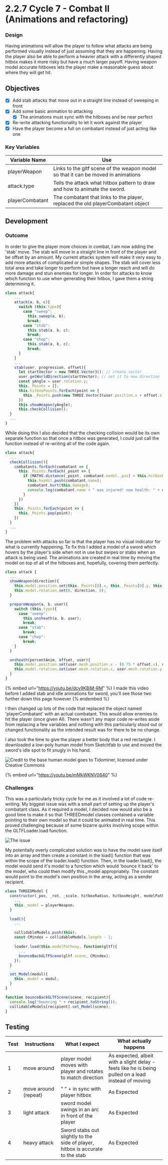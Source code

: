 # 2.2.7 Cycle 7 - Combat II (Animations and refactoring)

### Design

Having animations will allow the player to follow what attacks are being performed visually instead of just assuming that they are happening. Having the player also be able to perform a heavier attack with a differently shaped hitbox makes it more risky but have a much larger payoff. Having weapon model accurate hitboxes lets the player make a reasonable guess about where they will get hit.

## Objectives

* [x] Add stab attacks that move out in a straight line instead of sweeping in front
* [x] Add some basic animation to attacking
  * [x] The animations must sync with the hitboxes and be near perfect
* [x] Re-write attacking functionality to let it work against the player
* [x] Have the player become a full on combatant instead of just acting like one

### Key Variables

| Variable Name   | Use                                                                               |
| --------------- | --------------------------------------------------------------------------------- |
| playerWeapon    | Links to the gltf scene of the weapon model so that it can be moved in animations |
| attack.type     | Tells the attack what hitbox pattern to draw and how to animate the sword.        |
| playerCombatant | The combatant that links to the player, replaced the old playerCombatant object   |

## Development

### Outcome

In order to give the player more choices in combat, I am now adding the 'stab' move. The stab will move in a straight line in front of the player and be offset by an amount. My current attacks system will make it very easy to add more attacks of complicated or simple shapes. The stab will cover less total area and take longer to perform but have a longer reach and will do more damage and stun enemies for longer. In order for attacks to know which function to use when generating their hitbox, I gave them a string determining it.

```javascript
class attack{
    ...
    attack(a, b, c){
      switch (this.type){
        case "sweep":
          this.sweep(a, b);
          break;
        case "stab":
          this.stab(a, b, c);
          break;
        case "chop":
          this.stab(a, b, c);
          break;
      }
    }
    ...
    stab(user, progression, offset){
      let startVector = new THREE.Vector3(); // create vector
      user.getWorldDirection(startVector); // set it to new direction
      const yAngle = user.rotation.y;
      this._Points = [];
      this.hitboxPoints.forEach(point => {
        this._Points.push(new THREE.Vector3(user.position.x + offset.x + startVector.x * (point + progression), user.position.y + startVector.y * (point + progression), user.position.z + offset.z + startVector.z * (point + progression)));
      })
      this.showWeapon(yAngle);
      this.checkCollision();
  }
  ...
}
```

While doing this I also decided that the checking collision would be its own separate function so that once a hitbox was generated, I could just call the function instead of re-writing all of the code again.

```javascript
class attack{
  ...
  checkCollision(){
    combatants.forEach(combatant => {
      this._Points.forEach(_point => {
        if (MATHS.distance(_point, combatant.model._pos) < this.hitboxDRadius && !MATHS.arrayContains(this.hasHit, combatant.name)){
          this.hasHit.push(combatant.name);
          combatant.hurt(this.damage);
          console.log(combatant.name + " was injured! new health: " + combatant.hp.toString());
        }
      })
    })
    this._Points.forEach(point => {
      this._Points.pop(point);
    })
  }
  ...
}
```

The problem with attacks so far is that the player has no visual indicator for what is currently happening. To fix this I added a model of a sword which hovers by the player's side when not in use but swipes or stabs when an attack is being used. The animations are created in real time by moving the model on top of all of the hitboxes and, hopefully, covering them perfectly.

```javascript
class attack {
  ...
  showWeapon(direction){
    this.model.position.set(this._Points[0].x, this._Points[0].y, this._Points[0].z);
    this.model.rotation.set(0, direction, 0);
  }

  prepareWeapon(a, b, user){
    switch (this.type){
      case "sweep":
        this.unsheath(a, b, user);
        break;
      case "stab":
        break;
      case "chop":
        break;
    }
  }

  unsheath(percentAnim, offset, user){
    this.model.position.set(user.mesh.position.x - (0.75 * offset.x), user.mesh.position.y - 0.35 + (percentAnim * 0.35), user.mesh.position.z - (offset.z * 0.75));
    this.model.rotation.set(user.mesh.rotation.x, user.mesh.rotation.y, user.mesh.rotation.z);
  }
}
```

{% embed url="https://youtu.be/dcy9KBiM-RM" %}
I made this video before I added stab and idle animations for sword, you'll see those two further down this page however
{% endembed %}

I then changed up lots of the code that replaced the object named 'playerCombatant' with an actual combatant. This would allow enemies to hit the player (once given AI). There wasn't any major code re-writes aside from replacing a few variables and nothing with this particularly stood out or changed functionality as the intended result was for there to be no change.

I also took the time to give the player a better body that a red rectangle. I downloaded a low-poly human model from Sketchfab to use and moved the sword's idle spot to fit snugly in his hand.

![Credit to the base human model goes to Tidominer, licensed under Creative Commons](<../.gitbook/assets/image (3) (2) (1).png>)

{% embed url="https://youtu.be/mMkWKNV0640" %}

### Challenges

This was a particularly tricky cycle for me as it involved a lot of code re-writing. My biggest issue was with a small part of setting up the player's combatant class. As it required a model, I decided now would also be a good time to make it so that THREEDmodel classes contained a variable pointing to their own model so that it could be animated in real time. This proved challenging because of some bizarre quirks involving scope within the GLTFLoader.load function.

![The issue](../.gitbook/assets/whatkeptmeupfor3hours.png)

My potentially overly complicated solution was to have the model save itself into an array and then create a constant in the load() function that was within the scope of the loader.load() function. Then, in the loader.load(), the model would send it's model to a function which would 'bounce it back' to the model, who could then modify this.\_model appropriately. The constant would point to the model's own position in the array, acting as a sender recipient.

```javascript
class THREEDModel {
  constructor(_pos, _rot, _scale, hitboxRadius, hitboxHeight, modelPathway){
    ...
    this._model = playerWeapon;
  }

  load(){
    ...

    collidableModels.push(this);
    const CMindex = collidableModels.length - 1;
    
    loader.load(this.modelPathway, function(gltf){
      ...
      bounceBackGLTFScene(gltf.scene, CMindex);
    });
  }

  set_Model(modul){
    this._model = modul;
  }
}

function bounceBackGLTFScene(scene, recipient){
  console.log("bouncing " + recipient.toString());
  collidableModels[recipient].set_Model(scene);
}
```

## Testing

| Test | Instructions         | What I expect                                                                  | What actually happens                                                                               |
| ---- | -------------------- | ------------------------------------------------------------------------------ | --------------------------------------------------------------------------------------------------- |
| 1    | move around          | player model moves with player and rotates to match direction                  | As expected, albeit with a slight delay - feels like he is being pulled on a lead instead of moving |
| 2    | move around (repeat) | " " + in sync with player hitbox                                               | As Expected                                                                                         |
| 3    | light attack         | sword model swings in an arc in front of the player                            | As Expected                                                                                         |
| 4    | heavy attack         | Sword stabs out slightly to the side of player, hitbox is accurate to the stab | As Expected                                                                                         |
